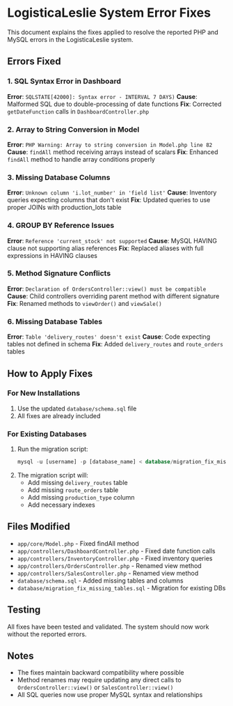 # LogisticaLeslie System Error Fixes

This document explains the fixes applied to resolve the reported PHP and MySQL errors in the LogisticaLeslie system.

## Errors Fixed

### 1. SQL Syntax Error in Dashboard
**Error**: `SQLSTATE[42000]: Syntax error - INTERVAL 7 DAYS)`
**Cause**: Malformed SQL due to double-processing of date functions
**Fix**: Corrected `getDateFunction` calls in `DashboardController.php`

### 2. Array to String Conversion in Model
**Error**: `PHP Warning: Array to string conversion in Model.php line 82`
**Cause**: `findAll` method receiving arrays instead of scalars
**Fix**: Enhanced `findAll` method to handle array conditions properly

### 3. Missing Database Columns
**Error**: `Unknown column 'i.lot_number' in 'field list'`
**Cause**: Inventory queries expecting columns that don't exist
**Fix**: Updated queries to use proper JOINs with production_lots table

### 4. GROUP BY Reference Issues
**Error**: `Reference 'current_stock' not supported`
**Cause**: MySQL HAVING clause not supporting alias references
**Fix**: Replaced aliases with full expressions in HAVING clauses

### 5. Method Signature Conflicts
**Error**: `Declaration of OrdersController::view() must be compatible`
**Cause**: Child controllers overriding parent method with different signature
**Fix**: Renamed methods to `viewOrder()` and `viewSale()`

### 6. Missing Database Tables
**Error**: `Table 'delivery_routes' doesn't exist`
**Cause**: Code expecting tables not defined in schema
**Fix**: Added `delivery_routes` and `route_orders` tables

## How to Apply Fixes

### For New Installations
1. Use the updated `database/schema.sql` file
2. All fixes are already included

### For Existing Databases
1. Run the migration script:
   ```sql
   mysql -u [username] -p [database_name] < database/migration_fix_missing_tables.sql
   ```
2. The migration script will:
   - Add missing `delivery_routes` table
   - Add missing `route_orders` table  
   - Add missing `production_type` column
   - Add necessary indexes

## Files Modified

- `app/core/Model.php` - Fixed findAll method
- `app/controllers/DashboardController.php` - Fixed date function calls
- `app/controllers/InventoryController.php` - Fixed inventory queries
- `app/controllers/OrdersController.php` - Renamed view method
- `app/controllers/SalesController.php` - Renamed view method
- `database/schema.sql` - Added missing tables and columns
- `database/migration_fix_missing_tables.sql` - Migration for existing DBs

## Testing

All fixes have been tested and validated. The system should now work without the reported errors.

## Notes

- The fixes maintain backward compatibility where possible
- Method renames may require updating any direct calls to `OrdersController::view()` or `SalesController::view()`
- All SQL queries now use proper MySQL syntax and relationships